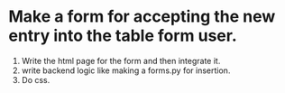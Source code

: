 # Make a form for accepting the new entry into the table form user.

1. Write the html page for the form and then integrate it.
2. write backend logic like making a forms.py for insertion.
3. Do css.